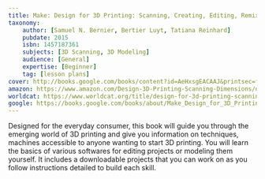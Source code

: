 ```yaml
---
title: Make: Design for 3D Printing: Scanning, Creating, Editing, Remixing, and Making in Three Dimensions
taxonomy:
	author: [Samuel N. Bernier, Bertier Luyt, Tatiana Reinhard]
	pubdate: 2015
	isbn: 1457187361
	subjects: [3D Scanning, 3D Modeling]
	audience: [General]
	expertise: [Beginner]
	tag: [lesson plans]
cover: http://books.google.com/books/content?id=AeHxsgEACAAJ&printsec=frontcover&img=1&zoom=1&source=gbs_api
amazon: https://www.amazon.com/Design-3D-Printing-Scanning-Dimensions/dp/1457187361
worldcat: https://www.worldcat.org/title/design-for-3d-printing-scanning-creating-editing-remixing-and-making-in-three-dimensions/oclc/910702365
google: https://books.google.com/books/about/Make_Design_for_3D_Printing.html?hl=&id=AeHxsgEACAAJ
---
```

Designed for the everyday consumer, this book will guide you through the emerging world of 3D printing and give you information on techniques, machines accessible to anyone wanting to start 3D printing.  You will learn the basics of various softwares for editing projects or modeling them yourself.  It includes a downloadable projects that you can work on as you follow instructions detailed to build each skill.